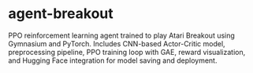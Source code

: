 # agent-breakout
PPO reinforcement learning agent trained to play Atari Breakout using Gymnasium and PyTorch. Includes CNN-based Actor-Critic model, preprocessing pipeline, PPO training loop with GAE, reward visualization, and Hugging Face integration for model saving and deployment.
